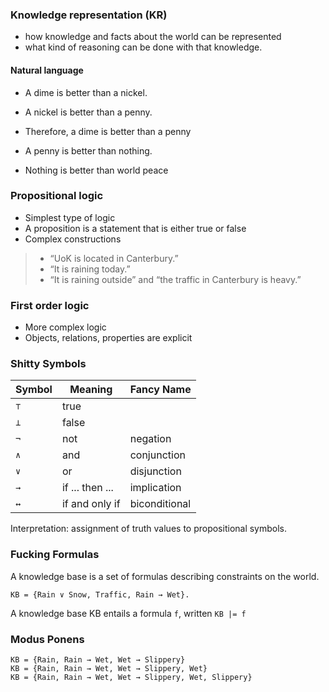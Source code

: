 ### Knowledge representation (KR)
- how knowledge and facts about the world can be represented
- what kind of reasoning can be done with that knowledge.


#### Natural language
- A dime is better than a nickel.
- A nickel is better than a penny.
- Therefore, a dime is better than a penny

- A penny is better than nothing.
- Nothing is better than world peace

### Propositional logic
- Simplest type of logic
- A proposition is a statement that is either true or false
- Complex constructions

> - “UoK is located in Canterbury.”
> - “It is raining today.”
> - “It is raining outside” and “the traffic in Canterbury is heavy.”


### First order logic
- More complex logic
- Objects, relations, properties are explicit

### Shitty Symbols

| Symbol | Meaning | Fancy Name |
| - | - | - |
| `⊤` | true | | 
| `⊥` | false | |
| `¬` | not | negation |
| `∧` | and | conjunction |
| `∨` | or | disjunction |
| `→` | if ... then ... | implication |
| `↔` | if and only if | biconditional |


Interpretation: assignment of truth values to propositional symbols.

### Fucking Formulas

A knowledge base is a set of formulas describing constraints on the world.
```
KB = {Rain ∨ Snow, Traffic, Rain → Wet}.
```

A knowledge base KB entails a formula `f`, written `KB |= f`

### Modus Ponens
```
KB = {Rain, Rain → Wet, Wet → Slippery}
KB = {Rain, Rain → Wet, Wet → Slippery, Wet}
KB = {Rain, Rain → Wet, Wet → Slippery, Wet, Slippery}
```


